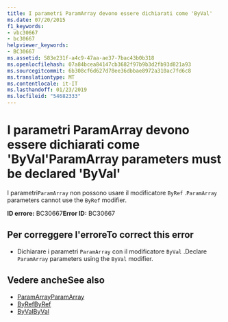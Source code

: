 ```yaml
---
title: I parametri ParamArray devono essere dichiarati come 'ByVal'
ms.date: 07/20/2015
f1_keywords:
- vbc30667
- bc30667
helpviewer_keywords:
- BC30667
ms.assetid: 583e231f-a4c9-47aa-ae37-7bac43b0b318
ms.openlocfilehash: 07a84bcea84147cb3682f97b9b3d2fb93d821a93
ms.sourcegitcommit: 6b308cf6d627d78ee36dbbae8972a310ac7fd6c8
ms.translationtype: MT
ms.contentlocale: it-IT
ms.lasthandoff: 01/23/2019
ms.locfileid: "54682333"
---
```

# <a name="paramarray-parameters-must-be-declared-byval"></a><span data-ttu-id="630fe-102">I parametri ParamArray devono essere dichiarati come 'ByVal'</span><span class="sxs-lookup"><span data-stu-id="630fe-102">ParamArray parameters must be declared 'ByVal'</span></span>
<span data-ttu-id="630fe-103">I parametri`ParamArray` non possono usare il modificatore `ByRef` .</span><span class="sxs-lookup"><span data-stu-id="630fe-103">`ParamArray` parameters cannot use the `ByRef` modifier.</span></span>  
  
 <span data-ttu-id="630fe-104">**ID errore:** BC30667</span><span class="sxs-lookup"><span data-stu-id="630fe-104">**Error ID:** BC30667</span></span>  
  
## <a name="to-correct-this-error"></a><span data-ttu-id="630fe-105">Per correggere l'errore</span><span class="sxs-lookup"><span data-stu-id="630fe-105">To correct this error</span></span>  
  
-   <span data-ttu-id="630fe-106">Dichiarare i parametri `ParamArray` con il modificatore `ByVal` .</span><span class="sxs-lookup"><span data-stu-id="630fe-106">Declare `ParamArray` parameters using the `ByVal` modifier.</span></span>  
  
## <a name="see-also"></a><span data-ttu-id="630fe-107">Vedere anche</span><span class="sxs-lookup"><span data-stu-id="630fe-107">See also</span></span>
- [<span data-ttu-id="630fe-108">ParamArray</span><span class="sxs-lookup"><span data-stu-id="630fe-108">ParamArray</span></span>](../../visual-basic/language-reference/modifiers/paramarray.md)
- [<span data-ttu-id="630fe-109">ByRef</span><span class="sxs-lookup"><span data-stu-id="630fe-109">ByRef</span></span>](../../visual-basic/language-reference/modifiers/byref.md)
- [<span data-ttu-id="630fe-110">ByVal</span><span class="sxs-lookup"><span data-stu-id="630fe-110">ByVal</span></span>](../../visual-basic/language-reference/modifiers/byval.md)
